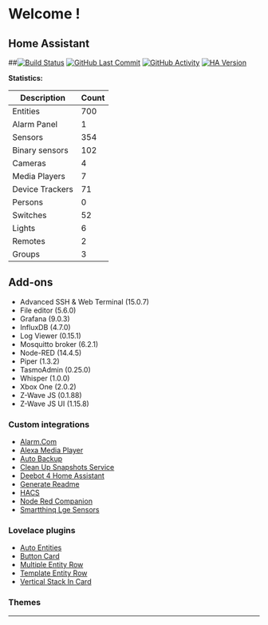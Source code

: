 # Welcome !

## Home Assistant

##[![Build Status](https://travis-ci.com/stroodl3bug/upgraded-couscous.svg?branch=master)](https://travis-ci.com/stroodl3bug/upgraded-couscous)
[![GitHub Last Commit](https://img.shields.io/github/last-commit/stroodl3bug/upgraded-couscous)](https://github.com/stroodl3bug/upgraded-couscous/commits/master)
[![GitHub Activity](https://img.shields.io/github/commit-activity/m/stroodl3bug/upgraded-couscous)](https://github.com/stroodl3bug/upgraded-couscous/commits/master)
[![HA Version](https://img.shields.io/badge/Running%20Home%20Assistant-2023.8.4%20(Latest)-brightgreen)](https://github.com/home-assistant/home-assistant/releases/latest)

**Statistics:**

Description | Count
-- | --
Entities | 700
Alarm Panel | 1
Sensors | 354
Binary sensors | 102
Cameras | 4
Media Players | 7
Device Trackers  | 71
Persons | 0
Switches | 52
Lights | 6
Remotes | 2
Groups | 3

## Add-ons
- Advanced SSH & Web Terminal (15.0.7)
- File editor (5.6.0)
- Grafana (9.0.3)
- InfluxDB (4.7.0)
- Log Viewer (0.15.1)
- Mosquitto broker (6.2.1)
- Node-RED (14.4.5)
- Piper (1.3.2)
- TasmoAdmin (0.25.0)
- Whisper (1.0.0)
- Xbox One (2.0.2)
- Z-Wave JS (0.1.88)
- Z-Wave JS UI (1.15.8)

### Custom integrations
- [Alarm.Com](https://github.com/pyalarmdotcom/alarmdotcom)
- [Alexa Media Player](https://github.com/custom-components/alexa_media_player)
- [Auto Backup](https://github.com/jcwillox/hass-auto-backup)
- [Clean Up Snapshots Service](https://github.com/tmonck/clean_up_snapshots)
- [Deebot 4 Home Assistant](https://github.com/DeebotUniverse/Deebot-4-Home-Assistant)
- [Generate Readme](https://github.com/custom-components/readme)
- [HACS](https://github.com/hacs/integration)
- [Node Red Companion](https://github.com/zachowj/hass-node-red)
- [Smartthinq Lge Sensors](https://github.com/ollo69/ha-smartthinq-sensors)

### Lovelace plugins
- [Auto Entities](https://github.com/thomasloven/lovelace-auto-entities)
- [Button Card](https://github.com/custom-cards/button-card)
- [Multiple Entity Row](https://github.com/benct/lovelace-multiple-entity-row)
- [Template Entity Row](https://github.com/thomasloven/lovelace-template-entity-row)
- [Vertical Stack In Card](https://github.com/ofekashery/vertical-stack-in-card)

### Themes


***
